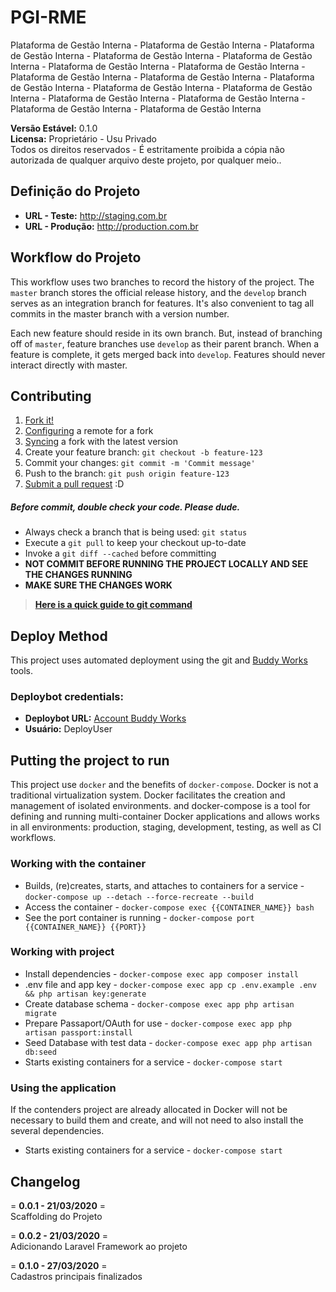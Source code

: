 # **PGI-RME**
Plataforma de Gestão Interna - Plataforma de Gestão Interna - Plataforma de Gestão Interna - Plataforma de Gestão Interna - Plataforma de Gestão Interna - Plataforma de Gestão Interna - Plataforma de Gestão Interna - Plataforma de Gestão Interna - Plataforma de Gestão Interna - Plataforma de Gestão Interna - Plataforma de Gestão Interna - Plataforma de Gestão Interna - Plataforma de Gestão Interna - Plataforma de Gestão Interna - Plataforma de Gestão Interna - Plataforma de Gestão Interna  

**Versão Estável:** 0.1.0  
**Licensa:** Proprietário - Usu Privado  
Todos os direitos reservados - É estritamente proibida a cópia não autorizada de qualquer arquivo deste projeto, por qualquer meio..  

## **Definição do Projeto**
- **URL - Teste:** <http://staging.com.br>
- **URL - Produção:** <http://production.com.br>

## **Workflow do Projeto**
This workflow uses two branches to record the history of the project. The `master` branch stores the official release history, and the `develop` branch serves as an integration branch for features. It's also convenient to tag all commits in the master branch with a version number.

Each new feature should reside in its own branch. But, instead of branching off of `master`, feature branches use `develop` as their parent branch. When a feature is complete, it gets merged back into `develop`. Features should never interact directly with master.

## **Contributing**
1. [Fork it!](https://help.github.com/articles/fork-a-repo/)
2. [Configuring](https://help.github.com/articles/configuring-a-remote-for-a-fork/) a remote for a fork
3. [Syncing](https://help.github.com/articles/syncing-a-fork/) a fork with the latest version
4. Create your feature branch: `git checkout -b feature-123`
5. Commit your changes: `git commit -m 'Commit message'`
6. Push to the branch: `git push origin feature-123`
7. [Submit a pull request](https://help.github.com/articles/using-pull-requests/) :D

##### **Before commit, double check your code. Please dude.**
- Always check a branch that is being used: `git status`
- Execute a `git pull` to keep your checkout up-to-date
- Invoke a `git diff --cached` before committing
- **NOT COMMIT BEFORE RUNNING THE PROJECT LOCALLY AND SEE THE CHANGES RUNNING**
- **MAKE SURE THE CHANGES WORK**

> **[Here is a quick guide to git command](https://gist.github.com/leocomelli/2545add34e4fec21ec16)**

## **Deploy Method**  
This project uses automated deployment using the git and [Buddy Works](https://app.buddy.works) tools.

### Deploybot credentials:
- **Deploybot URL:** [Account Buddy Works](DeployCustomURL)  
- **Usuário:** DeployUser  


## **Putting the project to run**  
This project use `docker` and the benefits of `docker-compose`. Docker is not a traditional virtualization system. Docker facilitates the creation and management of isolated environments. and docker-compose is a tool for defining and running multi-container Docker applications and allows works in all environments: production, staging, development, testing, as well as CI workflows.

### **Working with the container**
- Builds, (re)creates, starts, and attaches to containers for a service - `docker-compose up --detach --force-recreate --build`
- Access the container - `docker-compose exec {{CONTAINER_NAME}} bash`
- See the port container is running - `docker-compose port {{CONTAINER_NAME}} {{PORT}}`

### **Working with project**  
- Install dependencies - `docker-compose exec app composer install`
- .env file and app key - `docker-compose exec app cp .env.example .env && php artisan key:generate`
- Create database schema - `docker-compose exec app php artisan migrate`
- Prepare Passaport/OAuth for use - `docker-compose exec app php artisan passport:install`
- Seed Database with test data - `docker-compose exec app php artisan db:seed`
- Starts existing containers for a service - `docker-compose start`  

### **Using the  application**  
If the contenders project are already allocated in Docker will not be necessary to build them and create, and will not need to also install the several dependencies.  

- Starts existing containers for a service - `docker-compose start`  

## **Changelog**  
= **0.0.1 - 21/03/2020** =  
Scaffolding do Projeto  

= **0.0.2 - 21/03/2020** =  
Adicionando Laravel Framework ao projeto  

= **0.1.0 - 27/03/2020** =  
Cadastros principais finalizados  